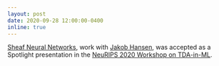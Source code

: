 ```yaml
---
layout: post
date: 2020-09-28 12:00:00-0400
inline: true
---
```


[Sheaf Neural Networks](https://gebhartom.com/assets/pdf/sheafnn.pdf), work with [Jakob Hansen](https://www.math.upenn.edu/~jhansen/), was accepted as a Spotlight presentation in the [NeuRIPS 2020 Workshop on TDA-in-ML](https://tda-in-ml.github.io/).
